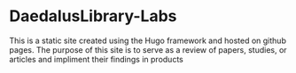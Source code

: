 # DaedalusLibrary-Labs
 This is a static site created using the Hugo framework and hosted on github pages. The purpose of this site is to serve as a review of papers, studies, or articles and impliment their findings in products
